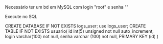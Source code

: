
Necessário ter um bd em MySQL com login "root" e senha ""

Execute no SQL

CREATE DATABASE IF NOT EXISTS logs_user;
use logs_user;
CREATE TABLE IF NOT EXISTS usuario(
	id int(5) unsigned not null auto_increment,
    login varchar(100) not null,
    senha varchar (100) not null,
    PRIMARY KEY (id)
)